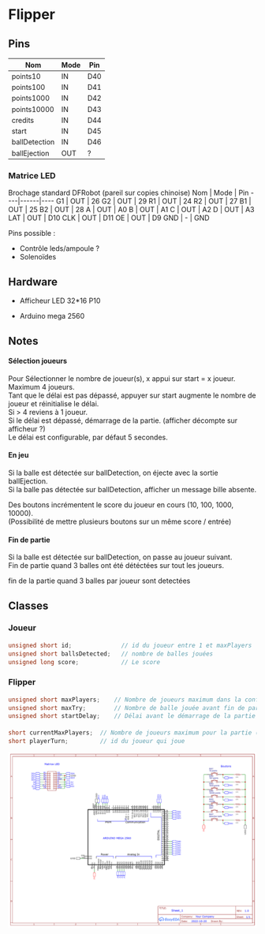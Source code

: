 # Flipper

## Pins

Nom           | Mode | Pin
--------------|------|----
points10      | IN   | D40
points100     | IN   | D41
points1000    | IN   | D42
points10000   | IN   | D43
credits       | IN   | D44
start         | IN   | D45
ballDetection | IN   | D46
ballEjection  | OUT  | ?

### Matrice LED
Brochage standard DFRobot (pareil sur copies chinoise)
Nom | Mode | Pin
----|------|----
G1  | OUT  | 26
G2  | OUT  | 29
R1  | OUT  | 24
R2  | OUT  | 27
B1  | OUT  | 25
B2  | OUT  | 28
A   | OUT  | A0
B   | OUT  | A1
C   | OUT  | A2
D   | OUT  | A3
LAT | OUT  | D10
CLK | OUT  | D11
OE  | OUT  | D9
GND | -    | GND

Pins possible :
- Contrôle leds/ampoule ?
- Solenoïdes
<!-- BallIndex     | OUT  | A1 -->

## Hardware

- Afficheur LED 32*16 P10
<!-- [https://circuitdigest.com/microcontroller-projects/digital-notice-board-using-p10-led-matrix-display-and-arduino] -->
<!-- matrice pins standard : [https://www.hackster.io/Maddy/using-the-dfrobot-rgb-led-matrix-921141] -->
- Arduino mega 2560

## Notes

#### Sélection joueurs
Pour Sélectionner le nombre de joueur(s), x appui sur start = x joueur. Maximum 4 joueurs.\
Tant que le délai est pas dépassé, appuyer sur start augmente le nombre de joueur et réinitialise le délai.\
Si > 4 reviens à 1 joueur.\
Si le délai est dépassé, démarrage de la partie. (afficher décompte sur afficheur ?)\
Le délai est configurable, par défaut 5 secondes.

#### En jeu
Si la balle est détectée sur ballDetection, on éjecte avec la sortie ballEjection.\
Si la balle pas détectée sur ballDetection, afficher un message bille absente.

Des boutons incrémentent le score du joueur en cours (10, 100, 1000, 10000).\
(Possibilité de mettre plusieurs boutons sur un même score / entrée)

#### Fin de partie
Si la balle est détectée sur ballDetection, on passe au joueur suivant.\
Fin de partie quand 3 balles ont été détéctées sur tout les joueurs.

fin de la partie quand 3 balles par joueur sont detectées

## Classes

### Joueur
```c++
unsigned short id;              // id du joueur entre 1 et maxPlayers
unsigned short ballsDetected;   // nombre de balles jouées
unsigned long score;            // Le score
```

### Flipper
```c++
unsigned short maxPlayers;    // Nombre de joueurs maximum dans la config
unsigned short maxTry;        // Nombre de balle jouée avant fin de partie
unsigned short startDelay;    // Délai avant le démarrage de la partie (reset à chaque appui sur start)

short currentMaxPlayers;  // Nombre de joueurs maximum pour la partie (incrémente à chaque appui start)
short playerTurn;         // id du joueur qui joue
```

![Schema](https://github.com/Erinell/Flipper/blob/master/docs/imgs/Schematic_Flipper_2022-10-21.png)

